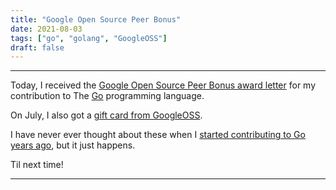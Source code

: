 ```yaml
---
title: "Google Open Source Peer Bonus"
date: 2021-08-03
tags: ["go", "golang", "GoogleOSS"]
draft: false
---
```


---

Today, I received the [Google Open Source Peer Bonus award letter](../OS_Peer_Bonus_H2_2021_Cuong_Manh_Le_OSPB_Award_Letter.pdf) for my contribution to The [Go](https://golang.org/) programming language.

On July, I also got a [gift card from GoogleOSS](https://twitter.com/cuonglm_/status/1416717058142740481?s=20).

I have never ever thought about these when I [started contributing to Go years ago](https://go-review.googlesource.com/c/go/+/25352/), but it just happens.

Til next time!

---
